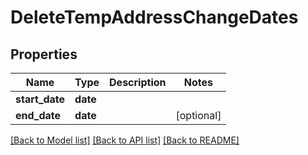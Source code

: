 # DeleteTempAddressChangeDates

## Properties
Name | Type | Description | Notes
------------ | ------------- | ------------- | -------------
**start_date** | **date** |  | 
**end_date** | **date** |  | [optional] 

[[Back to Model list]](../README.md#documentation-for-models) [[Back to API list]](../README.md#documentation-for-api-endpoints) [[Back to README]](../README.md)


